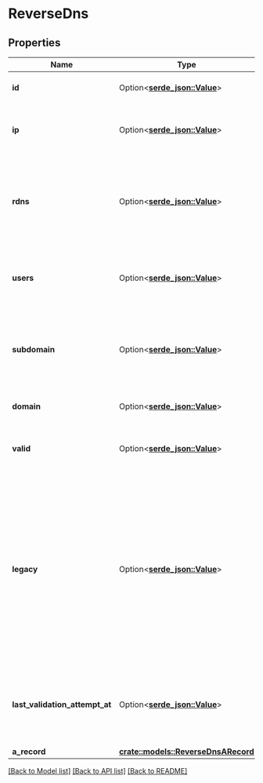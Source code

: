 # ReverseDns

## Properties

Name | Type | Description | Notes
------------ | ------------- | ------------- | -------------
**id** | Option<[**serde_json::Value**](.md)> | The ID of the Reverse DNS. | 
**ip** | Option<[**serde_json::Value**](.md)> | The IP address that this Reverse DNS was created for. | 
**rdns** | Option<[**serde_json::Value**](.md)> | The reverse DNS record for the IP address. This points to the Reverse DNS subdomain. | 
**users** | Option<[**serde_json::Value**](.md)> | The users who are able to send mail from the IP address. | 
**subdomain** | Option<[**serde_json::Value**](.md)> | The subdomain created for this reverse DNS. This is where the rDNS record points. | [optional]
**domain** | Option<[**serde_json::Value**](.md)> | The root, or sending, domain. | 
**valid** | Option<[**serde_json::Value**](.md)> | Indicates if this is a valid Reverse DNS. | 
**legacy** | Option<[**serde_json::Value**](.md)> | Indicates if this Reverse DNS was created using the legacy whitelabel tool. If it is a legacy whitelabel, it will still function, but you'll need to create a new Reverse DNS if you need to update it. | 
**last_validation_attempt_at** | Option<[**serde_json::Value**](.md)> | A Unix epoch timestamp representing the last time of a validation attempt. | [optional]
**a_record** | [**crate::models::ReverseDnsARecord**](reverse_dns_a_record.md) |  | 

[[Back to Model list]](../README.md#documentation-for-models) [[Back to API list]](../README.md#documentation-for-api-endpoints) [[Back to README]](../README.md)


